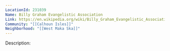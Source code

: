 ```yaml
---
LocationId: 231039
Name: Billy Graham Evangelistic Association
Link: https://en.wikipedia.org/wiki/Billy_Graham_Evangelistic_Association
Community: "[[Calhoun Isles]]"
Neighborhood: "[[West Maka Ska]]"
---
```


Description: